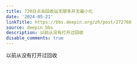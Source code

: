 ```yaml
---
title: 720日点击回收站无限多开无最小化
date: '2024-05-21'
linkTitle: https://bbs.deepin.org/zh/post/272760
source: deepin_bbs
description: 以前从没有打开过回收
disable_comments: true
---
```

以前从没有打开过回收
